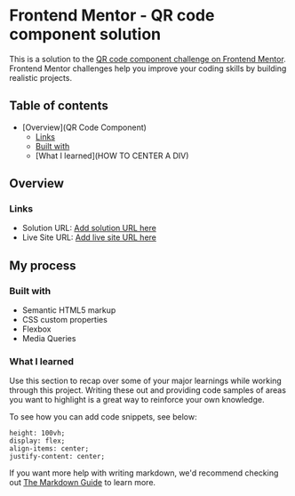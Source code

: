 # Frontend Mentor - QR code component solution

This is a solution to the [QR code component challenge on Frontend Mentor](https://www.frontendmentor.io/challenges/qr-code-component-iux_sIO_H). Frontend Mentor challenges help you improve your coding skills by building realistic projects. 

## Table of contents

- [Overview](QR Code Component)
  - [Links](Solution)
  - [Built with](HTML5,CSS3)
  - [What I learned](HOW TO CENTER A DIV)


## Overview

### Links

- Solution URL: [Add solution URL here](https://your-solution-url.com)
- Live Site URL: [Add live site URL here](https://your-live-site-url.com)

## My process

### Built with

- Semantic HTML5 markup
- CSS custom properties
- Flexbox
- Media Queries


### What I learned

Use this section to recap over some of your major learnings while working through this project. Writing these out and providing code samples of areas you want to highlight is a great way to reinforce your own knowledge.

To see how you can add code snippets, see below:

    height: 100vh;
    display: flex;
    align-items: center;
    justify-content: center;
    

If you want more help with writing markdown, we'd recommend checking out [The Markdown Guide](https://www.markdownguide.org/) to learn more.



